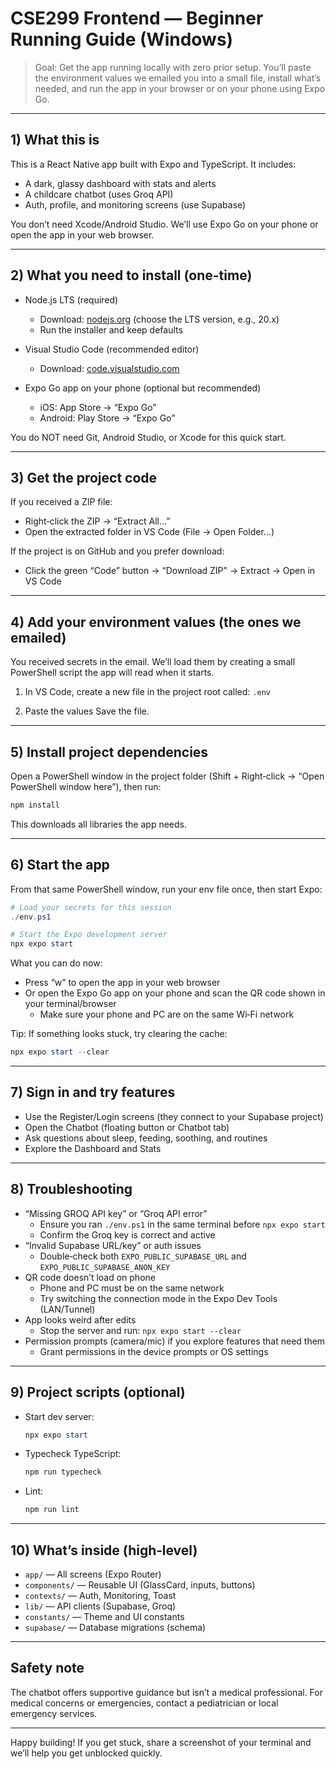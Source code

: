 ﻿# CSE299 Frontend — Beginner Running Guide (Windows)

> Goal: Get the app running locally with zero prior setup. You’ll paste the environment values we emailed you into a small file, install what’s needed, and run the app in your browser or on your phone using Expo Go.

---

## 1) What this is

This is a React Native app built with Expo and TypeScript. It includes:

- A dark, glassy dashboard with stats and alerts
- A childcare chatbot (uses Groq API)
- Auth, profile, and monitoring screens (use Supabase)

You don’t need Xcode/Android Studio. We’ll use Expo Go on your phone or open the app in your web browser.

---

## 2) What you need to install (one-time)

- Node.js LTS (required)
  - Download: [nodejs.org](https://nodejs.org/en) (choose the LTS version, e.g., 20.x)
  - Run the installer and keep defaults

- Visual Studio Code (recommended editor)
  - Download: [code.visualstudio.com](https://code.visualstudio.com/)

- Expo Go app on your phone (optional but recommended)
  - iOS: App Store → “Expo Go”
  - Android: Play Store → “Expo Go”

You do NOT need Git, Android Studio, or Xcode for this quick start.

---

## 3) Get the project code

If you received a ZIP file:

- Right‑click the ZIP → “Extract All…”
- Open the extracted folder in VS Code (File → Open Folder…)

If the project is on GitHub and you prefer download:

- Click the green “Code” button → “Download ZIP” → Extract → Open in VS Code

---

## 4) Add your environment values (the ones we emailed)

You received secrets in the email. We’ll load them by creating a small PowerShell script the app will read when it starts.

1) In VS Code, create a new file in the project root called: `.env`

2) Paste the values 
Save the file.
---

## 5) Install project dependencies

Open a PowerShell window in the project folder (Shift + Right‑click → “Open PowerShell window here”), then run:

```powershell
npm install
```

This downloads all libraries the app needs.

---

## 6) Start the app

From that same PowerShell window, run your env file once, then start Expo:

```powershell
# Load your secrets for this session
./env.ps1

# Start the Expo development server
npx expo start
```

What you can do now:

- Press “w” to open the app in your web browser
- Or open the Expo Go app on your phone and scan the QR code shown in your terminal/browser
  - Make sure your phone and PC are on the same Wi‑Fi network

Tip: If something looks stuck, try clearing the cache:

```powershell
npx expo start --clear
```

---

## 7) Sign in and try features

- Use the Register/Login screens (they connect to your Supabase project)
- Open the Chatbot (floating button or Chatbot tab)
- Ask questions about sleep, feeding, soothing, and routines
- Explore the Dashboard and Stats

---

## 8) Troubleshooting

- “Missing GROQ API key” or “Groq API error”
  - Ensure you ran `./env.ps1` in the same terminal before `npx expo start`
  - Confirm the Groq key is correct and active
- “Invalid Supabase URL/key” or auth issues
  - Double‑check both `EXPO_PUBLIC_SUPABASE_URL` and `EXPO_PUBLIC_SUPABASE_ANON_KEY`
- QR code doesn’t load on phone
  - Phone and PC must be on the same network
  - Try switching the connection mode in the Expo Dev Tools (LAN/Tunnel)
- App looks weird after edits
  - Stop the server and run: `npx expo start --clear`
- Permission prompts (camera/mic) if you explore features that need them
  - Grant permissions in the device prompts or OS settings

---

## 9) Project scripts (optional)

- Start dev server:

  ```powershell
  npx expo start
  ```

- Typecheck TypeScript:

  ```powershell
  npm run typecheck
  ```

- Lint:

  ```powershell
  npm run lint
  ```

---

## 10) What’s inside (high‑level)

- `app/` — All screens (Expo Router)
- `components/` — Reusable UI (GlassCard, inputs, buttons)
- `contexts/` — Auth, Monitoring, Toast
- `lib/` — API clients (Supabase, Groq)
- `constants/` — Theme and UI constants
- `supabase/` — Database migrations (schema)

---

## Safety note

The chatbot offers supportive guidance but isn’t a medical professional. For medical concerns or emergencies, contact a pediatrician or local emergency services.

---

Happy building! If you get stuck, share a screenshot of your terminal and we’ll help you get unblocked quickly.


